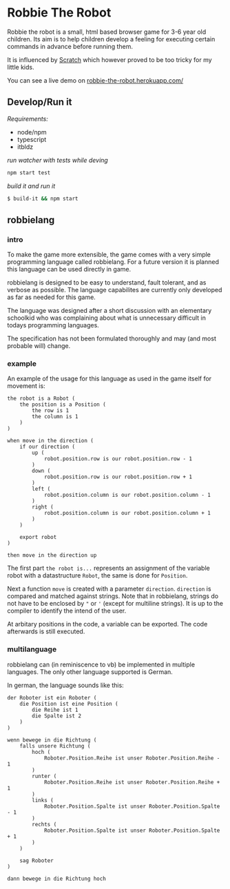# Robbie The Robot

Robbie the robot is a small, html based browser game for 3-6 year old children. Its aim is to help children develop a feeling for executing certain commands in advance before running them. 

It is influenced by [Scratch](https://scratch.mit.edu/) which however proved to be too tricky for my little kids. 

You can see a live demo on [robbie-the-robot.herokuapp.com/](https://robbie-the-robot.herokuapp.com/)

## Develop/Run it

_Requirements:_

* node/npm
* typescript
* itbldz

_run watcher with tests while deving_

```sh
npm start test
```

_build it and run it_

```sh
$ build-it && npm start
```

## robbielang

### intro

To make the game more extensible, the game comes with a very simple programming language called robbielang. For a future version it is planned this language can be used directly in game. 

robbielang is designed to be easy to understand, fault tolerant, and as verbose as possible. The language capabilites are currently only developed as far as needed for this game. 

The language was designed after a short discussion with an elementary schoolkid who was complaining about what is unnecessary difficult in todays programming languages. 

The specification has not been formulated thoroughly and may (and most probable will) change. 

### example

An example of the usage for this language as used in the game itself for movement is:

```robbielang
the robot is a Robot (
    the position is a Position (
        the row is 1
        the column is 1
    )
)

when move in the direction (
    if our direction (
        up (
            robot.position.row is our robot.position.row - 1
        )
        down (
            robot.position.row is our robot.position.row + 1
        )
        left (
            robot.position.column is our robot.position.column - 1
        )
        right (
            robot.position.column is our robot.position.column + 1
        )
    )
    
    export robot
)

then move in the direction up
```

The first part `the robot is...` represents an assignment of the variable robot with a datastructure `Robot`, the same is done for `Position`.

Next a function `move` is created with a parameter `direction`. `direction` is compared and matched against strings. Note that in robbielang, strings do not have to be enclosed by `"` or `'` (except for multiline strings). It is up to the compiler to identify the intend of the user.

At arbitary positions in the code, a variable can be exported. The code afterwards is still executed. 

### multilanguage

robbielang can (in reminiscence to vb) be implemented in multiple languages. The only other language supported is German.

In german, the language sounds like this:

```robbielang
der Roboter ist ein Roboter (
    die Position ist eine Position (
        die Reihe ist 1
        die Spalte ist 2
    )
)

wenn bewege in die Richtung (
    falls unsere Richtung (
        hoch (
            Roboter.Position.Reihe ist unser Roboter.Position.Reihe - 1
        )
        runter (
            Roboter.Position.Reihe ist unser Roboter.Position.Reihe + 1
        )
        links (
            Roboter.Position.Spalte ist unser Roboter.Position.Spalte - 1
        )
        rechts (
            Roboter.Position.Spalte ist unser Roboter.Position.Spalte + 1
        )
    )
    
    sag Roboter
)

dann bewege in die Richtung hoch
```